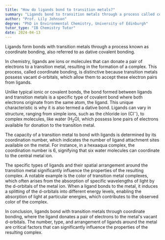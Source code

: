 ```yaml
---
title: "How do ligands bond to transition metals?"
summary: "Ligands bond to transition metals through a process called coordinate bonding or dative covalent bonding."
author: "Prof. Lily Johnson"
degree: "PhD in Environmental Chemistry, University of Edinburgh"
tutor_type: "IB Chemistry Tutor"
date: 2024-04-13
---
```


Ligands form bonds with transition metals through a process known as coordinate bonding, also referred to as dative covalent bonding.

In chemistry, ligands are ions or molecules that can donate a pair of electrons to a transition metal, resulting in the formation of a complex. This process, called coordinate bonding, is distinctive because transition metals possess vacant d-orbitals, which allow them to accept these electron pairs from ligands.

Unlike typical ionic or covalent bonds, the bond formed between ligands and transition metals is a specific type of covalent bond where both electrons originate from the same atom, the ligand. This unique characteristic is why it is also termed a dative bond. Ligands can vary in structure, ranging from simple ions, such as the chloride ion ($\text{Cl}^-$), to complex molecules, like water ($\text{H}_2\text{O}$), which possess lone pairs of electrons available for donation to the transition metal.

The capacity of a transition metal to bond with ligands is determined by its coordination number, which indicates the number of ligand attachment sites available on the metal. For instance, in a hexaaqua complex, the coordination number is $6$, signifying that six water molecules can coordinate to the central metal ion.

The specific types of ligands and their spatial arrangement around the transition metal significantly influence the properties of the resulting complex. A notable example is the color of transition metal complexes, which often arises from the absorption of specific wavelengths of light by the d-orbitals of the metal ion. When a ligand bonds to the metal, it induces a splitting of the d-orbitals into different energy levels, enabling the absorption of light at particular energies, which contributes to the observed color of the complex.

In conclusion, ligands bond with transition metals through coordinate bonding, where the ligand donates a pair of electrons to the metal's vacant d-orbitals. The number, type, and arrangement of ligands around the metal are critical factors that can significantly influence the properties of the resulting complex.
    